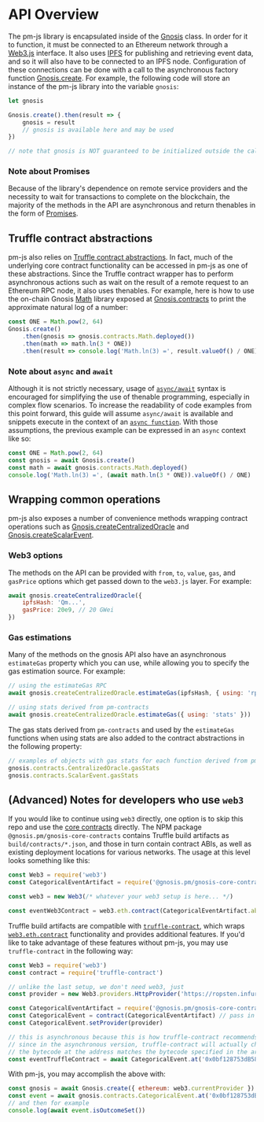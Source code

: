 # API Overview

The pm-js library is encapsulated inside of the [Gnosis](api-reference.html#Gnosis) class. In order for it to function, it must be connected to an Ethereum network through a [Web3.js](https://github.com/ethereum/wiki/wiki/JavaScript-API) interface. It also uses [IPFS](https://ipfs.io/) for publishing and retrieving event data, and so it will also have to be connected to an IPFS node. Configuration of these connections can be done with a call to the asynchronous factory function [Gnosis.create](api-reference.html#Gnosis.create). For example, the following code will store an instance of the pm-js library into the variable `gnosis`:

```javascript
let gnosis

Gnosis.create().then(result => {
    gnosis = result
    // gnosis is available here and may be used
})

// note that gnosis is NOT guaranteed to be initialized outside the callback scope here
```

### Note about Promises

Because of the library's dependence on remote service providers and the necessity to wait for transactions to complete on the blockchain, the majority of the methods in the API are asynchronous and return thenables in the form of [Promises](https://developer.mozilla.org/en-US/docs/Web/JavaScript/Guide/Using_promises).

## Truffle contract abstractions

pm-js also relies on [Truffle contract abstractions](https://github.com/trufflesuite/truffle-contract). In fact, much of the underlying core contract functionality can be accessed in pm-js as one of these abstractions. Since the Truffle contract wrapper has to perform asynchronous actions such as wait on the result of a remote request to an Ethereum RPC node, it also uses thenables. For example, here is how to use the on-chain Gnosis [Math](https://gnosis-pm-contracts.readthedocs.io/en/latest/Math.html) library exposed at [Gnosis.contracts](api-reference.html#Gnosis.contracts) to print the approximate natural log of a number:

```javascript
const ONE = Math.pow(2, 64)
Gnosis.create()
    .then(gnosis => gnosis.contracts.Math.deployed())
    .then(math => math.ln(3 * ONE))
    .then(result => console.log('Math.ln(3) =', result.valueOf() / ONE))
```

### Note about `async` and `await`

Although it is not strictly necessary, usage of [`async/await`](https://developer.mozilla.org/en-US/docs/Web/JavaScript/Reference/Statements/async_function) syntax is encouraged for simplifying the use of thenable programming, especially in complex flow scenarios. To increase the readability of code examples from this point forward, this guide will assume `async/await` is available and snippets execute in the context of an [`async function`](https://developer.mozilla.org/en-US/docs/Web/JavaScript/Reference/Statements/async_function). With those assumptions, the previous example can be expressed in an `async` context like so:

```javascript
const ONE = Math.pow(2, 64)
const gnosis = await Gnosis.create()
const math = await gnosis.contracts.Math.deployed()
console.log('Math.ln(3) =', (await math.ln(3 * ONE)).valueOf() / ONE)
```

## Wrapping common operations

pm-js also exposes a number of convenience methods wrapping contract operations such as [Gnosis.createCentralizedOracle](api-reference.html#createCentralizedOracle) and [Gnosis.createScalarEvent](api-reference.html#createScalarEvent).

### Web3 options

The methods on the API can be provided with `from`, `to`, `value`, `gas`, and `gasPrice` options which get passed down to the `web3.js` layer. For example:

```javascript
await gnosis.createCentralizedOracle({
    ipfsHash: 'Qm...',
    gasPrice: 20e9, // 20 GWei
})
```

### Gas estimations

Many of the methods on the gnosis API also have an asynchronous `estimateGas` property which you can use, while allowing you to specify the gas estimation source. For example:

```javascript
// using the estimateGas RPC
await gnosis.createCentralizedOracle.estimateGas(ipfsHash, { using: 'rpc' }))

// using stats derived from pm-contracts
await gnosis.createCentralizedOracle.estimateGas({ using: 'stats' }))
```

The gas stats derived from `pm-contracts` and used by the `estimateGas` functions when using stats are also added to the contract abstractions in the following property:

```javascript
// examples of objects with gas stats for each function derived from pm-contracts test suite
gnosis.contracts.CentralizedOracle.gasStats
gnosis.contracts.ScalarEvent.gasStats
```

## (Advanced) Notes for developers who use `web3`

If you would like to continue using `web3` directly, one option is to skip this repo and use the [core contracts](https://github.com/gnosis/pm-contracts) directly. The NPM package `@gnosis.pm/gnosis-core-contracts` contains Truffle build artifacts as `build/contracts/*.json`, and those in turn contain contract ABIs, as well as existing deployment locations for various networks. The usage at this level looks something like this:

```javascript
const Web3 = require('web3')
const CategoricalEventArtifact = require('@gnosis.pm/gnosis-core-contracts/build/contracts/CategoricalEvent.json')

const web3 = new Web3(/* whatever your web3 setup is here... */)

const eventWeb3Contract = web3.eth.contract(CategoricalEventArtifact.abi, '0x0bf128753dB586f742eaAda502301ea86a7561e6')
```

Truffle build artifacts are compatible with [`truffle-contract`](https://github.com/trufflesuite/truffle-contract), which wraps [`web3.eth.contract`](https://github.com/ethereum/wiki/wiki/JavaScript-API#web3ethcontract) functionality and provides additional features. If you'd like to take advantage of these features without pm-js, you may use `truffle-contract` in the following way:

```javascript
const Web3 = require('web3')
const contract = require('truffle-contract')

// unlike the last setup, we don't need web3, just 
const provider = new Web3.providers.HttpProvider('https://ropsten.infura.io') // or whatever provider you'd like

const CategoricalEventArtifact = require('@gnosis.pm/gnosis-core-contracts/build/contracts/CategoricalEvent.json')
const CategoricalEvent = contract(CategoricalEventArtifact) // pass in the artifact directly here instead
const CategoricalEvent.setProvider(provider)

// this is asynchronous because this is how truffle-contract recommends you use .at
// since in the asynchronous version, truffle-contract will actually check to make sure that
// the bytecode at the address matches the bytecode specified in the artifact
const eventTruffleContract = await CategoricalEvent.at('0x0bf128753dB586f742eaAda502301ea86a7561e6')
```

With pm-js, you may accomplish the above with:

```javascript
const gnosis = await Gnosis.create({ ethereum: web3.currentProvider })
const event = await gnosis.contracts.CategoricalEvent.at('0x0bf128753dB586f742eaAda502301ea86a7561e6')
// and then for example
console.log(await event.isOutcomeSet())
```
